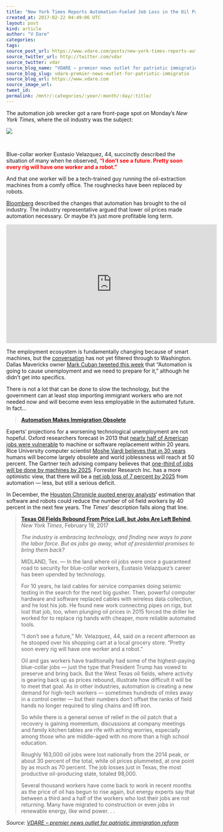 ```yaml
---
title: "New York Times Reports Automation-Fueled Job Loss in the Oil Patch"
created_at: 2017-02-22 04:49:06 UTC
layout: post
kind: article
author: "V Dare"
categories: 
tags: 
source_post_url: https://www.vdare.com/posts/new-york-times-reports-automation-fueled-job-loss-in-the-oil-patch
source_twitter_url: http://twitter.com/vdar
source_twitter: vdar
source_blog_name: "VDARE – premier news outlet for patriotic immigration reform"
source_blog_slug: vdare-premier-news-outlet-for-patriotic-immigratio
source_blog_url: https://www.vdare.com
source_image_url: 
tweet_id:
permalink: /mntr/:categories/:year/:month/:day/:title/
---
```

<div class="pf-content"><p>The automation job wrecker got a rare front-page spot on Monday’s <em>New York Times</em>, where the oil industry was the subject:</p>
<p><img src="http://www.limitstogrowth.org/ltg-uploads/2017/02/OilRecoversButNotJobsAutomation-nytFPfeb20-2017.png" /></p>
<p>&nbsp;</p>
<p>Blue-collar worker Eustasio Velazquez, 44, succinctly described the situation of many when he observed, <strong><span style="color: #ff0000;">“I don’t see a future. Pretty soon every rig will have one worker and a robot.”</span></strong></p>
<p>And that one worker will be a tech-trained guy running the oil-extraction machines from a comfy office. The roughnecks have been replaced by robots.</p>
<p><a href="https://www.bloomberg.com/news/articles/2017-01-24/robots-are-taking-over-oil-rigs-as-roughnecks-become-expendable">Bloomberg</a> described the changes that automation has brought to the oil industry. The industry representative argued that lower oil prices made automation necessary. Or maybe it’s just more profitable long term.</p>
<p><iframe src="https://www.bloomberg.com/api/embed/iframe?id=61334b76-9603-4541-8c33-49fb52118b49" width="560" height="315" frameborder="0"></iframe></p>
<p>The employment ecosystem is fundamentally changing because of smart machines, but the <a href="http://www.limitstogrowth.org/articles/2017/02/17/automation-bill-gates-says-to-tax-robots/">conversation</a> has not yet filtered through to Washington. Dallas Mavericks owner <a href="http://finance.yahoo.com/news/mark-cuban-robots-cause-unemployment-105031492.html">Mark Cuban tweeted this week</a> that “Automation is going to cause unemployment and we need to prepare for it,” although he didn’t get into specifics.</p>
<p>There is not a lot that can be done to slow the technology, but the government can at least stop importing immigrant workers who are not needed now and will become even less employable in the automated future. In fact…</p>
<blockquote><p><a href="http://www.thesocialcontract.com/artman2/publish/tsc_27_1/tsc-27-1-walker-2_printer.shtml"><b>Automation Makes Immigration Obsolete</b></a></p></blockquote>
<p>Experts’ projections for a worsening technological unemployment are not hopeful. Oxford researchers forecast in 2013 that <a href="https://www.technologyreview.com/s/519241/report-suggests-nearly-half-of-us-jobs-are-vulnerable-to-computerization/">nearly half of American jobs were vulnerable</a> to machine or software replacement within 20 years. Rice University computer scientist <a href="http://www.limitstogrowth.org/articles/2016/02/15/computer-scientist-warns-automation-is-humanitys-greatest-challenge-ever/">Moshe Vardi believes that in 30 years</a> humans will become largely obsolete and world joblessness will reach at 50 percent. The Gartner tech advising company believes that <a href="http://www.limitstogrowth.org/articles/2014/10/07/analyst-one-in-three-jobs-will-be-done-by-smart-machines-by-2025/">one-third of jobs will be done by machines by 2025</a>. Forrester Research Inc. has a more optimistic view, that there will be a <a href="http://blogs.forrester.com/jp_gownder/15-08-24-robots_wont_steal_all_the_jobs_but_theyll_transform_the_way_we_work">net job loss of 7 percent by 2025</a> from automation — less, but still a serious deficit.</p><!-- TAG START { player: "7518-804336-VDare - Outstream - Rev", owner: "ONE Video by AOL", for: "ONE Video by AOL" - BEINJS } --><div id="57966237cc52c74a5e1363c4" class="vdb_player vdb_57966237cc52c74a5e1363c456bcd17ce4b018167fea5539">    <script type="text/javascript" src="//delivery.vidible.tv/jsonp/pid=57966237cc52c74a5e1363c4/56bcd17ce4b018167fea5539_bein.js"></script></div><!-- TAG END { date: 07/25/16 } -->
<p>In December, the <a href="http://www.limitstogrowth.org/articles/2016/12/30/automation-how-its-changing-the-oil-patch/">Houston Chronicle quoted energy analysts</a>‘ estimation that software and robots could reduce the number of oil field workers by 40 percent in the next few years. The <em>Times</em>’ description falls along that line.</p>
<blockquote><p><a href="https://www.nytimes.com/2017/02/19/business/energy-environment/oil-jobs-technology.html"><b>Texas Oil Fields Rebound From Price Lull, but Jobs Are Left Behind</b></a>, <em>New York Times</em>, February 19, 2017</p>
<p><i>The industry is embracing technology, and finding new ways to pare the labor force. But as jobs go away, what of presidential promises to bring them back?</i></p>
<p>MIDLAND, Tex. — In the land where oil jobs were once a guaranteed road to security for blue-collar workers, Eustasio Velazquez’s career has been upended by technology.</p>
<p>For 10 years, he laid cables for service companies doing seismic testing in the search for the next big gusher. Then, powerful computer hardware and software replaced cables with wireless data collection, and he lost his job. He found new work connecting pipes on rigs, but lost that job, too, when plunging oil prices in 2015 forced the driller he worked for to replace rig hands with cheaper, more reliable automated tools.</p>
<p>“I don’t see a future,” Mr. Velazquez, 44, said on a recent afternoon as he stooped over his shopping cart at a local grocery store. “Pretty soon every rig will have one worker and a robot.”</p>
<p>Oil and gas workers have traditionally had some of the highest-paying blue-collar jobs — just the type that President Trump has vowed to preserve and bring back. But the West Texas oil fields, where activity is gearing back up as prices rebound, illustrate how difficult it will be to meet that goal. As in other industries, automation is creating a new demand for high-tech workers — sometimes hundreds of miles away in a control center — but their numbers don’t offset the ranks of field hands no longer required to sling chains and lift iron.<span id="more-14772"></span></p>
<p>So while there is a general sense of relief in the oil patch that a recovery is gaining momentum, discussions at company meetings and family kitchen tables are rife with aching worries, especially among those who are middle-aged with no more than a high school education.</p>
<p>Roughly 163,000 oil jobs were lost nationally from the 2014 peak, or about 30 percent of the total, while oil prices plummeted, at one point by as much as 70 percent. The job losses just in Texas, the most productive oil-producing state, totaled 98,000.</p>
<p>Several thousand workers have come back to work in recent months as the price of oil has begun to rise again, but energy experts say that between a third and a half of the workers who lost their jobs are not returning. Many have migrated to construction or even jobs in renewable energy, like wind power. . .</p></blockquote>
</div><div class="">
    <i>Source: <a href="https://www.vdare.com">VDARE – premier news outlet for patriotic immigration reform</a></i>
</div>
